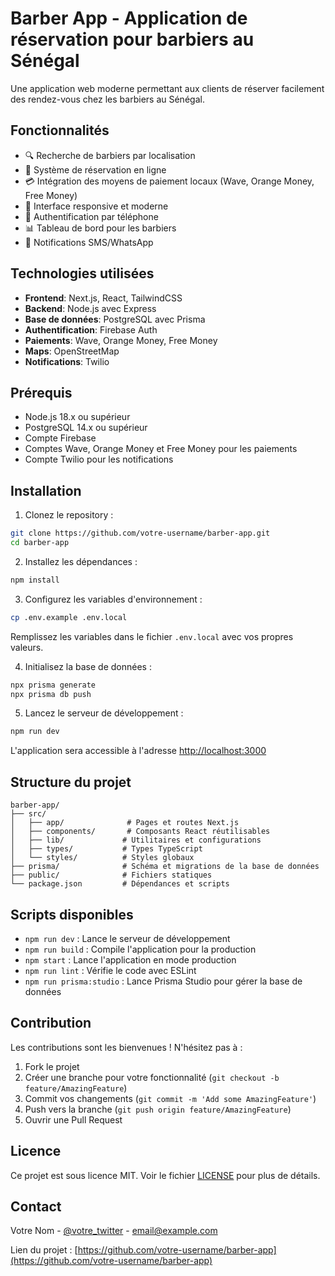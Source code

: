 # Barber App - Application de réservation pour barbiers au Sénégal

Une application web moderne permettant aux clients de réserver facilement des rendez-vous chez les barbiers au Sénégal.

## Fonctionnalités

- 🔍 Recherche de barbiers par localisation
- 📅 Système de réservation en ligne
- 💳 Intégration des moyens de paiement locaux (Wave, Orange Money, Free Money)
- 📱 Interface responsive et moderne
- 🔐 Authentification par téléphone
- 📊 Tableau de bord pour les barbiers
- 📱 Notifications SMS/WhatsApp

## Technologies utilisées

- **Frontend**: Next.js, React, TailwindCSS
- **Backend**: Node.js avec Express
- **Base de données**: PostgreSQL avec Prisma
- **Authentification**: Firebase Auth
- **Paiements**: Wave, Orange Money, Free Money
- **Maps**: OpenStreetMap
- **Notifications**: Twilio

## Prérequis

- Node.js 18.x ou supérieur
- PostgreSQL 14.x ou supérieur
- Compte Firebase
- Comptes Wave, Orange Money et Free Money pour les paiements
- Compte Twilio pour les notifications

## Installation

1. Clonez le repository :
```bash
git clone https://github.com/votre-username/barber-app.git
cd barber-app
```

2. Installez les dépendances :
```bash
npm install
```

3. Configurez les variables d'environnement :
```bash
cp .env.example .env.local
```
Remplissez les variables dans le fichier `.env.local` avec vos propres valeurs.

4. Initialisez la base de données :
```bash
npx prisma generate
npx prisma db push
```

5. Lancez le serveur de développement :
```bash
npm run dev
```

L'application sera accessible à l'adresse [http://localhost:3000](http://localhost:3000)

## Structure du projet

```
barber-app/
├── src/
│   ├── app/              # Pages et routes Next.js
│   ├── components/       # Composants React réutilisables
│   ├── lib/             # Utilitaires et configurations
│   ├── types/           # Types TypeScript
│   └── styles/          # Styles globaux
├── prisma/              # Schéma et migrations de la base de données
├── public/              # Fichiers statiques
└── package.json         # Dépendances et scripts
```

## Scripts disponibles

- `npm run dev` : Lance le serveur de développement
- `npm run build` : Compile l'application pour la production
- `npm start` : Lance l'application en mode production
- `npm run lint` : Vérifie le code avec ESLint
- `npm run prisma:studio` : Lance Prisma Studio pour gérer la base de données

## Contribution

Les contributions sont les bienvenues ! N'hésitez pas à :

1. Fork le projet
2. Créer une branche pour votre fonctionnalité (`git checkout -b feature/AmazingFeature`)
3. Commit vos changements (`git commit -m 'Add some AmazingFeature'`)
4. Push vers la branche (`git push origin feature/AmazingFeature`)
5. Ouvrir une Pull Request

## Licence

Ce projet est sous licence MIT. Voir le fichier [LICENSE](LICENSE) pour plus de détails.

## Contact

Votre Nom - [@votre_twitter](https://twitter.com/votre_twitter) - email@example.com

Lien du projet : [https://github.com/votre-username/barber-app](https://github.com/votre-username/barber-app) 